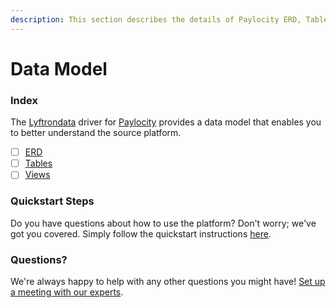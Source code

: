 ```yaml
---
description: This section describes the details of Paylocity ERD, Tables, and Views.
---
```


# Data Model

### Index

The [Lyftrondata](https://www.lyftrondata.com/) driver for [Paylocity](https://lyftron.com/integrations/paylocity/) provides a data model that enables you to better understand the source platform.

* [ ] [ERD](erd.md)
* [ ] [Tables](tables.md)
* [ ] [Views](views.md)

### Quickstart Steps

Do you have questions about how to use the platform? Don't worry; we've got you covered. Simply follow the quickstart instructions [here](../).

### Questions? <a href="#questions" id="questions"></a>

We're always happy to help with any other questions you might have! [Set up a meeting with our experts](https://www.lyftrondata.com/book-a-meeting/).
